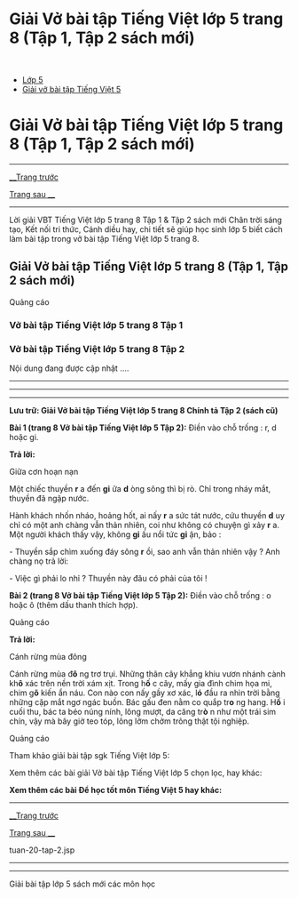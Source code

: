 # Giải Vở bài tập Tiếng Việt lớp 5 trang 8 (Tập 1, Tập 2 sách mới)

﻿

  * [Lớp 5](https://vietjack.com/series/lop-5.jsp)
  * [Giải vở bài tập Tiếng Việt 5](https://vietjack.com/giai-vo-bai-tap-tieng-viet-5/index.jsp)



# Giải Vở bài tập Tiếng Việt lớp 5 trang 8 (Tập 1, Tập 2 sách mới)

* * *

[__Trang trước](https://vietjack.com/giai-vo-bai-tap-tieng-viet-5/tuan-20-tap-2.jsp)

[Trang sau __](https://vietjack.com/giai-vo-bai-tap-tieng-viet-5/tuan-20-tap-2.jsp)

* * *

Lời giải VBT Tiếng Việt lớp 5 trang 8 Tập 1 & Tập 2 sách mới Chân trời sáng tạo, Kết nối tri thức, Cánh diều hay, chi tiết sẽ giúp học sinh lớp 5 biết cách làm bài tập trong vở bài tập Tiếng Việt lớp 5 trang 8.

## Giải Vở bài tập Tiếng Việt lớp 5 trang 8 (Tập 1, Tập 2 sách mới)

Quảng cáo

### Vở bài tập Tiếng Việt lớp 5 trang 8 Tập 1

### Vở bài tập Tiếng Việt lớp 5 trang 8 Tập 2

Nội dung đang được cập nhật ....

* * *

* * *

* * *

**Lưu trữ: Giải Vở bài tập Tiếng Việt lớp 5 trang 8 Chính tả Tập 2 (sách cũ)**

**Bài 1 (trang 8 Vở bài tập Tiếng Việt lớp 5 Tập 2):** Điền vào chỗ trống : r, d hoặc gi.

**Trả lời:**

Giữa cơn hoạn nạn 

Một chiếc thuyền **r** a đến **gi** ữa **d** òng sông thì bị rò. Chỉ trong nháy mắt, thuyền đã ngập nước. 

Hành khách nhốn nháo, hoảng hốt, ai nấy **r** a sức tát nước, cứu thuyền **d** uy chỉ có một anh chàng vẫn thản nhiên, coi như không có chuyện gì xảy **r** a. Một người khách thấy vậy, không **gi** ấu nổi tức **gi** ận, bảo : 

\- Thuyền sắp chìm xuống đáy sông **r** ồi, sao anh vẫn thản nhiên vậy ? Anh chàng nọ trả lời: 

\- Việc gì phải lo nhỉ ? Thuyền này đâu có phải của tôi ! 

**Bài 2 (trang 8 Vở bài tập Tiếng Việt lớp 5 Tập 2):** Điền vào chỗ trống : o hoặc ô (thêm dấu thanh thích hợp).

Quảng cáo

**Trả lời:**

Cánh rừng mùa đông

Cánh rừng mùa đ**ô** ng trơ trụi. Những thân cây khẳng khiu vươn nhánh cành kh**ô** xác trên nền trời xám xịt. Trong h**ố** c cây, mấy gia đình chim họa mi, chim g**õ** kiến ẩn náu. Con nào con nấy gầy xơ xác, l**ó** đầu ra nhìn trời bằng những cặp mắt ngơ ngác buồn. Bác gấu đen nằm co quắp tr**o** ng hang. H**ồ** i cuối thu, bác ta béo núng nính, lông mượt, da căng tr**ò** n như một trái sim chín, vậy mà bây giờ teo tóp, lông lởm chởm trông thật tội nghiệp. 

Quảng cáo

Tham khảo giải bài tập sgk Tiếng Việt lớp 5:

Xem thêm các bài giải Vở bài tập Tiếng Việt lớp 5 chọn lọc, hay khác:

**Xem thêm các bài Để học tốt môn Tiếng Việt 5 hay khác:**

* * *

[__Trang trước](https://vietjack.com/giai-vo-bai-tap-tieng-viet-5/tuan-20-tap-2.jsp)

[Trang sau __](https://vietjack.com/giai-vo-bai-tap-tieng-viet-5/tuan-20-tap-2.jsp)

tuan-20-tap-2.jsp

* * *

* * *

Giải bài tập lớp 5 sách mới các môn học
